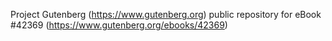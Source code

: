 Project Gutenberg (https://www.gutenberg.org) public repository for eBook #42369 (https://www.gutenberg.org/ebooks/42369)
